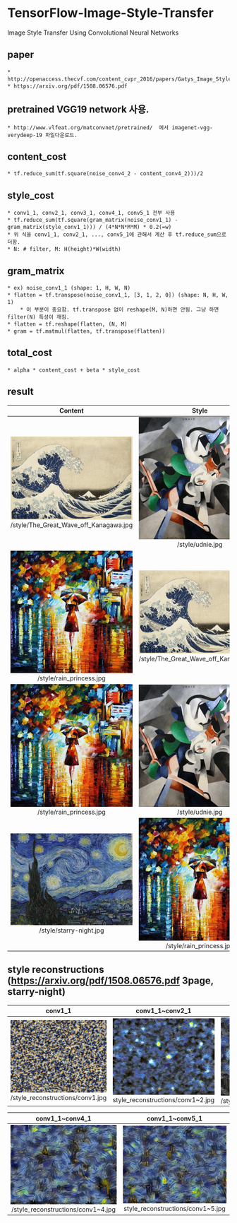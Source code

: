 # TensorFlow-Image-Style-Transfer
Image Style Transfer Using Convolutional Neural Networks

## paper  
    * http://openaccess.thecvf.com/content_cvpr_2016/papers/Gatys_Image_Style_Transfer_CVPR_2016_paper.pdf  
    * https://arxiv.org/pdf/1508.06576.pdf

## pretrained VGG19 network 사용.
    * http://www.vlfeat.org/matconvnet/pretrained/  에서 imagenet-vgg-verydeep-19 파일다운로드.

## content_cost
    * tf.reduce_sum(tf.square(noise_conv4_2 - content_conv4_2)))/2
    
## style_cost
    * conv1_1, conv2_1, conv3_1, conv4_1, conv5_1 전부 사용
    * tf.reduce_sum(tf.square(gram_matrix(noise_conv1_1) - gram_matrix(style_conv1_1))) / (4*N*N*M*M) * 0.2(=w)
    * 위 식을 conv1_1, conv2_1, ..., conv5_1에 관해서 계산 후 tf.reduce_sum으로 더함.
    * N: # filter, M: H(height)*W(width)

## gram_matrix
    * ex) noise_conv1_1 (shape: 1, H, W, N)
    * flatten = tf.transpose(noise_conv1_1, [3, 1, 2, 0]) (shape: N, H, W, 1)
        * 이 부분이 중요함. tf.transpose 없이 reshape(M, N)하면 안됨. 그냥 하면 filter(N) 특성이 깨짐.
    * flatten = tf.reshape(flatten, (N, M)
    * gram = tf.matmul(flatten, tf.transpose(flatten))
    
## total_cost
    * alpha * content_cost + beta * style_cost

## result
|Content|Style|Result|
|:-------------------------:|:-------------------------:|:-------------------------:|
|![content](./style/The_Great_Wave_off_Kanagawa.jpg) /style/The_Great_Wave_off_Kanagawa.jpg|![style](./style/udnie.jpg) /style/udnie.jpg|![result](./store/kanagawa_udnie.jpg) /store/kanagawa_udnie.jpg |
|![content](./style/rain_princess.jpg) /style/rain_princess.jpg |![style](./style/The_Great_Wave_off_Kanagawa.jpg) /style/The_Great_Wave_off_Kanagawa.jpg|![result](./store/rain_kanagawa.jpg) /store/rain_kanagawa.jpg |
|![content](./style/rain_princess.jpg) /style/rain_princess.jpg |![style](./style/udnie.jpg) /style/udnie.jpg|![result](./store/rain_udnie.jpg) /store/rain_udnie.jpg|
|![content](./style/starry-night.jpg) /style/starry-night.jpg |![style](./style/rain_princess.jpg) /style/rain_princess.jpg|![result](./store/starry_rain.jpg) /store/starry_rain.jpg|

## style reconstructions (https://arxiv.org/pdf/1508.06576.pdf 3page, starry-night)
|conv1_1|conv1_1~conv2_1|conv1_1~conv3_1|
|:-------------------------:|:-------------------------:|:-------------------------:|
|![conv1_1](./style_reconstructions/conv1.jpg) /style_reconstructions/conv1.jpg|![conv1_1~conv2_](./style_reconstructions/conv1~2.jpg) style_reconstructions/conv1~2.jpg|![conv1_1~conv3_1](./style_reconstructions/conv1~3.jpg) /style_reconstructions/conv1~3.jpg |

|conv1_1~conv4_1|conv1_1~conv5_1|
|:-------------------------:|:-------------------------:|
|![conv1_1~conv4_1](./style_reconstructions/conv1~4.jpg) /style_reconstructions/conv1~4.jpg|![conv1_1~conv5_](./style_reconstructions/conv1~5.jpg) style_reconstructions/conv1~5.jpg|
